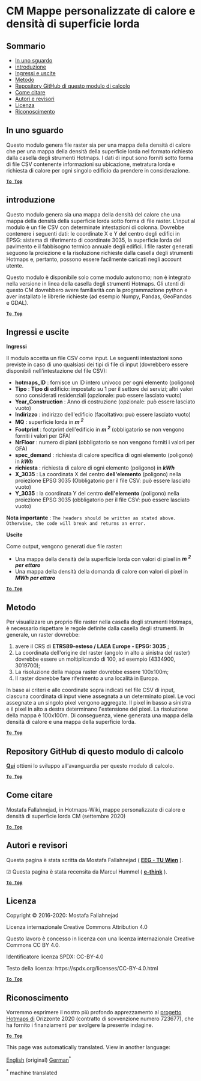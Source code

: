 <h1> <a class="anchor" id="cm-customized-heat-and-gross-floor-area-density-maps" href="#cm-customized-heat-and-gross-floor-area-density-maps"><i class="fa fa-link"></i></a> CM Mappe personalizzate di calore e densità di superficie lorda </h1><h2> <a class="anchor" id="table-of-contents" href="#table-of-contents"><i class="fa fa-link"></i></a> Sommario </h2><ul><li> <a href="#in-a-glance">In uno sguardo</a> </li><li> <a href="#introduction">introduzione</a> </li><li> <a href="#inputs-and-outputs">Ingressi e uscite</a> </li><li> <a href="#method">Metodo</a> </li><li> <a href="#github-repository-of-this-calculation-module">Repository GitHub di questo modulo di calcolo</a> </li><li> <a href="#how-to-cite">Come citare</a> </li><li> <a href="#authors-and-reviewers">Autori e revisori</a> </li><li> <a href="#license">Licenza</a> </li><li> <a href="#acknowledgement">Riconoscimento</a> </li></ul><h2> <a class="anchor" id="in-a-glance" href="#in-a-glance"><i class="fa fa-link"></i></a> In uno sguardo </h2><p> Questo modulo genera file raster sia per una mappa della densità di calore che per una mappa della densità della superficie lorda nel formato richiesto dalla casella degli strumenti Hotmaps. I dati di input sono forniti sotto forma di file CSV contenente informazioni su ubicazione, metratura lorda e richiesta di calore per ogni singolo edificio da prendere in considerazione. </p><p> <a href="#table-of-contents"><strong><code>To Top</code></strong></a> </p> <h2> <a class="anchor" id="introduction" href="#introduction"><i class="fa fa-link"></i></a> introduzione </h2><p> Questo modulo genera sia una mappa della densità del calore che una mappa della densità della superficie lorda sotto forma di file raster. L&#39;input al modulo è un file CSV con determinate intestazioni di colonna. Dovrebbe contenere i seguenti dati: le coordinate X e Y del centro degli edifici in EPSG: sistema di riferimento di coordinate 3035, la superficie lorda del pavimento e il fabbisogno termico annuale degli edifici. I file raster generati seguono la proiezione e la risoluzione richieste dalla casella degli strumenti Hotmaps e, pertanto, possono essere facilmente caricati negli account utente. </p><p> Questo modulo è disponibile solo come modulo autonomo; non è integrato nella versione in linea della casella degli strumenti Hotmaps. Gli utenti di questo CM dovrebbero avere familiarità con la programmazione python e aver installato le librerie richieste (ad esempio Numpy, Pandas, GeoPandas e GDAL). </p><p> <a href="#table-of-contents"><strong><code>To Top</code></strong></a> </p> <h2> <a class="anchor" id="inputs-and-outputs" href="#inputs-and-outputs"><i class="fa fa-link"></i></a> Ingressi e uscite </h2><p> <strong>Ingressi</strong> </p><p> Il modulo accetta un file CSV come input. Le seguenti intestazioni sono previste in caso di uno qualsiasi dei tipi di file di input (dovrebbero essere disponibili nell&#39;intestazione del file CSV): </p><ul><li> <strong>hotmaps_ID</strong> : fornisce un ID intero univoco per ogni elemento (poligono) </li><li> <strong>Tipo</strong> : <strong>Tipo di</strong> edificio: impostato su 1 per il settore dei servizi; altri valori sono considerati residenziali (opzionale: può essere lasciato vuoto) </li><li> <strong>Year_Construction</strong> : Anno di costruzione (opzionale: può essere lasciato vuoto) </li><li> <strong>Indirizzo</strong> : indirizzo dell&#39;edificio (facoltativo: può essere lasciato vuoto) </li><li> <strong>MQ</strong> : superficie lorda in <strong><em>m <sup>2</sup></em></strong> </li><li> <strong>Footprint</strong> : footprint dell&#39;edificio in <strong><em>m <sup>2</sup></em></strong> (obbligatorio se non vengono forniti i valori per GFA) </li><li> <strong>NrFloor</strong> : numero di piani (obbligatorio se non vengono forniti i valori per GFA) </li><li> <strong>spec_demand</strong> : richiesta di calore specifica di ogni elemento (poligono) in <strong><em>kWh</em></strong> </li><li> <strong>richiesta</strong> : richiesta di calore di ogni elemento (poligono) in <strong><em>kWh</em></strong> </li><li> <strong>X_3035</strong> : La coordinata X del centro <strong>dell&#39;elemento</strong> (poligono) nella proiezione EPSG 3035 (Obbligatorio per il file CSV: può essere lasciato vuoto) </li><li> <strong>Y_3035</strong> : la coordinata Y del centro <strong>dell&#39;elemento</strong> (poligono) nella proiezione EPSG 3035 (obbligatorio per il file CSV: può essere lasciato vuoto) </li></ul><p> <strong>Nota importante</strong> : <code>The headers should be written as stated above. Otherwise, the code will break and returns an error.</code> </p><p> <strong>Uscite</strong> </p><p> Come output, vengono generati due file raster: </p><ul><li> Una mappa della densità della superficie lorda con valori di pixel in <strong><em>m <sup>2</sup> per ettaro</em></strong> </li><li> Una mappa della densità della domanda di calore con valori di pixel in <strong><em>MWh per ettaro</em></strong> </li></ul><p> <a href="#table-of-contents"><strong><code>To Top</code></strong></a> </p> <h2> <a class="anchor" id="method" href="#method"><i class="fa fa-link"></i></a> Metodo </h2><p> Per visualizzare un proprio file raster nella casella degli strumenti Hotmaps, è necessario rispettare le regole definite dalla casella degli strumenti. In generale, un raster dovrebbe: </p><ol><li> avere il CRS di <strong>ETRS89-esteso / LAEA Europe - EPSG: 3035</strong> ; </li><li> La coordinata dell&#39;origine del raster (angolo in alto a sinistra del raster) dovrebbe essere un moltiplicando di 100, ad esempio (4334900, 3019700); </li><li> La risoluzione della mappa raster dovrebbe essere 100x100m; </li><li> Il raster dovrebbe fare riferimento a una località in Europa. </li></ol><p> In base ai criteri e alle coordinate sopra indicati nel file CSV di input, ciascuna coordinata di input viene assegnata a un determinato pixel. Le voci assegnate a un singolo pixel vengono aggregate. Il pixel in basso a sinistra e il pixel in alto a destra determinano l&#39;estensione del pixel. La risoluzione della mappa è 100x100m. Di conseguenza, viene generata una mappa della densità di calore e una mappa della superficie lorda. </p><p> <a href="#table-of-contents"><strong><code>To Top</code></strong></a> </p> <h2> <a class="anchor" id="github-repository-of-this-calculation-module" href="#github-repository-of-this-calculation-module"><i class="fa fa-link"></i></a> Repository GitHub di questo modulo di calcolo </h2><p> <strong><a href="https://github.com/HotMaps/customized_h_fa_dm">Qui</a></strong> ottieni lo sviluppo all&#39;avanguardia per questo modulo di calcolo. </p><p> <a href="#table-of-contents"><strong><code>To Top</code></strong></a> </p> <h2> <a class="anchor" id="how-to-cite" href="#how-to-cite"><i class="fa fa-link"></i></a> Come citare </h2><p> Mostafa Fallahnejad, in Hotmaps-Wiki, mappe personalizzate di calore e densità di superficie lorda CM (settembre 2020) </p><p> <a href="#table-of-contents"><strong><code>To Top</code></strong></a> </p> <h2> <a class="anchor" id="authors-and-reviewers" href="#authors-and-reviewers"><i class="fa fa-link"></i></a> Autori e revisori </h2><p> Questa pagina è stata scritta da Mostafa Fallahnejad ( <strong><a href="https://eeg.tuwien.ac.at/">EEG - TU Wien</a></strong> ). </p><p> ☑ Questa pagina è stata recensita da Marcul Hummel ( <strong><a href="https://e-think.ac.at">e-think</a></strong> ). </p><p> <a href="#table-of-contents"><strong><code>To Top</code></strong></a> </p> <h2> <a class="anchor" id="license" href="#license"><i class="fa fa-link"></i></a> Licenza </h2><p> Copyright © 2016-2020: Mostafa Fallahnejad </p><p> Licenza internazionale Creative Commons Attribution 4.0 </p><p> Questo lavoro è concesso in licenza con una licenza internazionale Creative Commons CC BY 4.0. </p><p> Identificatore licenza SPDX: CC-BY-4.0 </p><p> Testo della licenza: https://spdx.org/licenses/CC-BY-4.0.html </p><p> <a href="#table-of-contents"><strong><code>To Top</code></strong></a> </p> <h2> <a class="anchor" id="acknowledgement" href="#acknowledgement"><i class="fa fa-link"></i></a> Riconoscimento </h2><p> Vorremmo esprimere il nostro più profondo apprezzamento al <a href="https://www.hotmaps-project.eu">progetto Hotmaps di</a> Orizzonte 2020 (contratto di sovvenzione numero 723677), che ha fornito i finanziamenti per svolgere la presente indagine. </p><p> <a href="#table-of-contents"><strong><code>To Top</code></strong></a> </p> 


<!--- THIS IS A SUPER UNIQUE IDENTIFIER -->

This page was automatically translated. View in another language:

[English](../en/CM-Customized-heat-and-floor-area-density-maps) (original) [German](../de/CM-Customized-heat-and-floor-area-density-maps)<sup>\*</sup>  

<sup>\*</sup> machine translated
